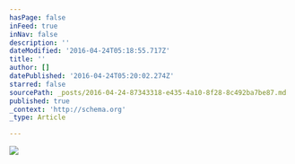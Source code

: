 ```yaml
---
hasPage: false
inFeed: true
inNav: false
description: ''
dateModified: '2016-04-24T05:18:55.717Z'
title: ''
author: []
datePublished: '2016-04-24T05:20:02.274Z'
starred: false
sourcePath: _posts/2016-04-24-87343318-e435-4a10-8f28-8c492ba7be87.md
published: true
_context: 'http://schema.org'
_type: Article

---
```

![](https://the-grid-user-content.s3-us-west-2.amazonaws.com/fef678c2-9c95-482f-8193-7ece25e8497c.jpg)